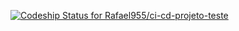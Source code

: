 [ ![Codeship Status for Rafael955/ci-cd-projeto-teste](https://app.codeship.com/projects/db6624c0-44c7-0136-395b-0ec45f0476b4/status?branch=master)](https://app.codeship.com/projects/291822)
